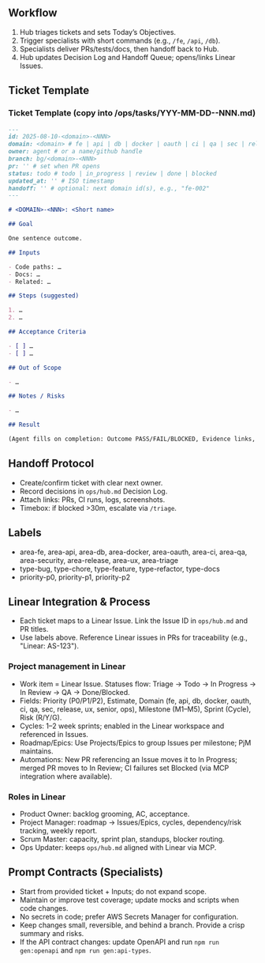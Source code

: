 ## Workflow

1. Hub triages tickets and sets Today’s Objectives.
2. Trigger specialists with short commands (e.g., `/fe`, `/api`, `/db`).
3. Specialists deliver PRs/tests/docs, then handoff back to Hub.
4. Hub updates Decision Log and Handoff Queue; opens/links Linear Issues.

## Ticket Template

### Ticket Template (copy into /ops/tasks/YYY-MM-DD-<domain>-NNN.md)

```md
---
id: 2025-08-10-<domain>-<NNN>
domain: <domain> # fe | api | db | docker | oauth | ci | qa | sec | release | ux | senior
owner: agent # or a name/github handle
branch: bg/<domain>-<NNN>
pr: '' # set when PR opens
status: todo # todo | in_progress | review | done | blocked
updated_at: '' # ISO timestamp
handoff: '' # optional: next domain id(s), e.g., "fe-002"
---

# <DOMAIN>-<NNN>: <Short name>

## Goal

One sentence outcome.

## Inputs

- Code paths: …
- Docs: …
- Related: …

## Steps (suggested)

1. …
2. …

## Acceptance Criteria

- [ ] …
- [ ] …

## Out of Scope

- …

## Notes / Risks

- …

## Result

(Agent fills on completion: Outcome PASS/FAIL/BLOCKED, Evidence links, Follow-ups)
```

## Handoff Protocol

- Create/confirm ticket with clear next owner.
- Record decisions in `ops/hub.md` Decision Log.
- Attach links: PRs, CI runs, logs, screenshots.
- Timebox: if blocked >30m, escalate via `/triage`.

## Labels

- area-fe, area-api, area-db, area-docker, area-oauth, area-ci, area-qa, area-security, area-release, area-ux, area-triage
- type-bug, type-chore, type-feature, type-refactor, type-docs
- priority-p0, priority-p1, priority-p2

## Linear Integration & Process

- Each ticket maps to a Linear Issue. Link the Issue ID in `ops/hub.md` and PR titles.
- Use labels above. Reference Linear issues in PRs for traceability (e.g., "Linear: AS-123").

### Project management in Linear

- Work item = Linear Issue. Statuses flow: Triage → Todo → In Progress → In Review → QA → Done/Blocked.
- Fields: Priority (P0/P1/P2), Estimate, Domain (fe, api, db, docker, oauth, ci, qa, sec, release, ux, senior, ops), Milestone (M1–M5), Sprint (Cycle), Risk (R/Y/G).
- Cycles: 1–2 week sprints; enabled in the Linear workspace and referenced in Issues.
- Roadmap/Epics: Use Projects/Epics to group Issues per milestone; PjM maintains.
- Automations: New PR referencing an Issue moves it to In Progress; merged PR moves to In Review; CI failures set Blocked (via MCP integration where available).

### Roles in Linear

- Product Owner: backlog grooming, AC, acceptance.
- Project Manager: roadmap → Issues/Epics, cycles, dependency/risk tracking, weekly report.
- Scrum Master: capacity, sprint plan, standups, blocker routing.
- Ops Updater: keeps `ops/hub.md` aligned with Linear via MCP.

## Prompt Contracts (Specialists)

- Start from provided ticket + Inputs; do not expand scope.
- Maintain or improve test coverage; update mocks and scripts when code changes.
- No secrets in code; prefer AWS Secrets Manager for configuration.
- Keep changes small, reversible, and behind a branch. Provide a crisp summary and risks.
- If the API contract changes: update OpenAPI and run `npm run gen:openapi` and `npm run gen:api-types`.
